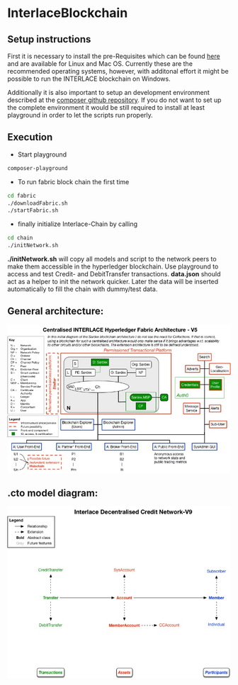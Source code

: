 # InterlaceBlockchain

## Setup instructions

First it is necessary to install the pre-Requisites which can be found [here](https://hyperledger.github.io/composer/latest/installing/installing-prereqs.html) and are available for Linux and Mac OS. Currently these are the recommended operating systems, however, with additonal effort it might be possible to run the INTERLACE blockchain on Windows.

Additionally it is also important to setup an development environment described at the [composer github repository](https://hyperledger.github.io/composer/latest/installing/development-tools.html). If you do not want to set up the complete environment it would be still required to install at least playground in order to let the scripts run properly.

## Execution

* Start playground

```bash
composer-playground
```
    
* To run fabric block chain the first time

```bash
cd fabric
./downloadFabric.sh
./startFabric.sh
```

* finally initialize Interlace-Chain by calling

```bash
cd chain
./initNetwork.sh
```

**./initNetwork.sh** will copy all models and script to the network peers to make them accessible in the hyperledger blockchain. Use playground to access and test Credit- and DebitTransfer transactions. **data.json** should act as a helper to init the network quicker. Later the data will be inserted automatically to fill the chain with dummy/test data.

## General architecture:

![](https://raw.githubusercontent.com/InterlaceProject/InterlaceBlockchain/master/figs/Architecture.jpg)


## .cto model diagram:

![](https://raw.githubusercontent.com/InterlaceProject/InterlaceBlockchain/master/figs/DCN_V9.jpg)
